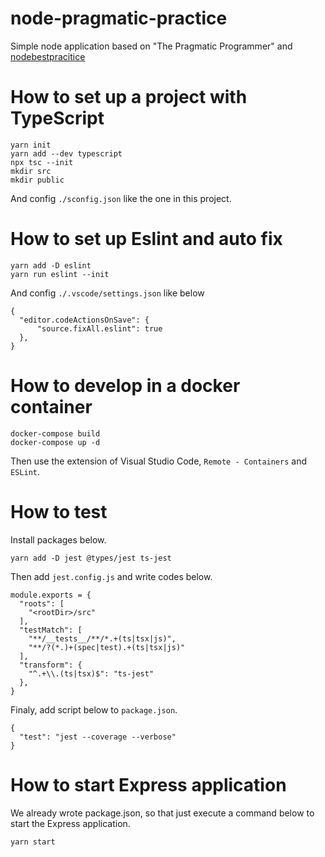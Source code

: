 # node-pragmatic-practice
Simple node application based on "The Pragmatic Programmer" and [nodebestpracitice](https://github.com/goldbergyoni/nodebestpractices)

# How to set up a project with TypeScript

```
yarn init
yarn add --dev typescript
npx tsc --init
mkdir src
mkdir public
```

And config `./sconfig.json` like the one in this project.

# How to set up Eslint and auto fix

```
yarn add -D eslint
yarn run eslint --init
```

And config `./.vscode/settings.json` like below

```
{
  "editor.codeActionsOnSave": {
      "source.fixAll.eslint": true
  },
}
```

# How to develop in a docker container

```
docker-compose build
docker-compose up -d
```

Then use the extension of Visual Studio Code, `Remote - Containers` and `ESLint`.

# How to test

Install packages below.

```
yarn add -D jest @types/jest ts-jest
```

Then add `jest.config.js` and write codes below.

```
module.exports = {
  "roots": [
    "<rootDir>/src"
  ],
  "testMatch": [
    "**/__tests__/**/*.+(ts|tsx|js)",
    "**/?(*.)+(spec|test).+(ts|tsx|js)"
  ],
  "transform": {
    "^.+\\.(ts|tsx)$": "ts-jest"
  },
}
```

Finaly, add script below to `package.json`.

```
{
  "test": "jest --coverage --verbose"
}
```

# How to start Express application

We already wrote package.json, so that just execute a command below to start the Express application.  

```
yarn start
```

